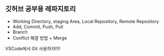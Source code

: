 ## 깃허브 공부용 레파지토리

- Working Directory, staging Area, Local Repository, Remote Repository
- Add, Commit, Push, Pull
- Branch
- Conflict 해결 방법 + Merge

<title>이건 새로운 기능!!</title>
<p>VSCode에서 Git 사용하자!!!!</p>

